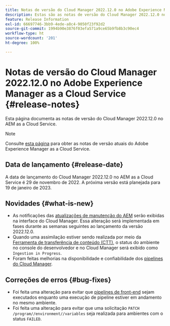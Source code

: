 ```yaml
---
title: Notas de versão do Cloud Manager 2022.12.0 no Adobe Experience Manager as a Cloud Service
description: Estas são as notas de versão do Cloud Manager 2022.12.0 no AEM as a Cloud Service.
feature: Release Information
exl-id: 66697746-3bb9-4ede-a8c4-9050f23f92d2
source-git-commit: 1994b90e3876f03efa571a9ce65b9fb8b3c90ec4
workflow-type: ht
source-wordcount: '201'
ht-degree: 100%

---
```


# Notas de versão do Cloud Manager 2022.12.0 no Adobe Experience Manager as a Cloud Service {#release-notes}

Esta página documenta as notas de versão do Cloud Manager 2022.12.0 no AEM as a Cloud Service.

>[!NOTE]
>
>Consulte [esta página](/help/release-notes/release-notes-cloud/release-notes-current.md) para obter as notas de versão atuais do Adobe Experience Manager as a Cloud Service.

## Data de lançamento {#release-date}

A data de lançamento do Cloud Manager 2022.12.0 no AEM as a Cloud Service é 29 de novembro de 2022. A próxima versão está planejada para 19 de janeiro de 2023.

## Novidades {#what-is-new}

* As notificações das [atualizações de manutenção do AEM](/help/overview/what-is-new-and-different.md#aem-updates) serão exibidas na interface do Cloud Manager. Essa alteração será implementada em fases durante as semanas seguintes ao lançamento da versão 2022.12.0.
* Quando uma assimilação estiver sendo realizada por meio da [Ferramenta de transferência de conteúdo (CTT)](/help/journey-migration/content-transfer-tool/using-content-transfer-tool/overview-content-transfer-tool.md), o status do ambiente no console do desenvolvedor e no Cloud Manager será exibido como `Ingestion in Progress`.
* Foram feitas melhorias na disponibilidade e confiabilidade dos [pipelines do Cloud Manager](/help/implementing/cloud-manager/configuring-pipelines/introduction-ci-cd-pipelines.md).

## Correções de erros {#bug-fixes}

* Foi feita uma alteração para evitar que [pipelines de front-end](/help/implementing/cloud-manager/configuring-pipelines/introduction-ci-cd-pipelines.md#front-end) sejam executados enquanto uma execução de pipeline estiver em andamento no mesmo ambiente.
* Foi feita uma alteração para evitar que uma solicitação `PATCH /program//environment//variables` seja realizada para ambientes com o status `FAILED`.
